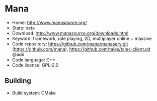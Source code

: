 # Mana

- Home: http://www.manasource.org/
- State: beta
- Download: http://www.manasource.org/downloads.html
- Keyword: framework, role playing, 2D, multiplayer online + massive
- Code repository: https://github.com/mana/manaserv.git (https://github.com/mana), https://github.com/tales/tales-client.git @add
- Code language: C++
- Code license: GPL-2.0

## Building

- Build system: CMake
